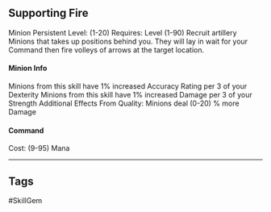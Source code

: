 ## Supporting Fire
Minion
Persistent
Level: (1-20)
Requires: Level (1-90)
Recruit artillery Minions that takes up positions behind you. They will lay in wait for your Command then fire volleys of arrows at the target location.
#### Minion Info
Minions from this skill have 1% increased Accuracy Rating per 3 of your Dexterity
Minions from this skill have 1% increased Damage per 3 of your Strength
Additional Effects From Quality:
Minions deal (0-20) % more Damage
#### Command
Cost: (9-95) Mana

---
## Tags
#SkillGem
